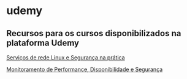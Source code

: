 # udemy

## Recursos para os cursos disponibilizados na plataforma Udemy

<a href="https://www.udemy.com/course/servicos-de-rede-linux-e-seguranca">Serviços de rede Linux e Segurança na prática</a>

<a href="">Monitoramento de Performance, Disponibilidade e Segurança</a>
